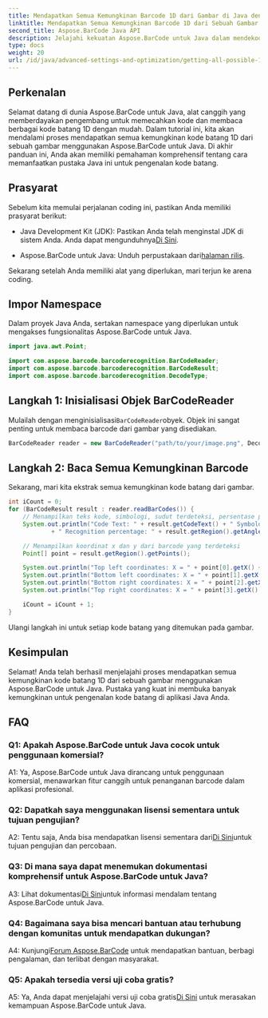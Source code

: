 ```yaml
---
title: Mendapatkan Semua Kemungkinan Barcode 1D dari Gambar di Java dengan Aspose.BarCode
linktitle: Mendapatkan Semua Kemungkinan Barcode 1D dari Sebuah Gambar
second_title: Aspose.BarCode Java API
description: Jelajahi kekuatan Aspose.BarCode untuk Java dalam mendekode kode batang 1D dengan mudah. Unduh sekarang untuk integrasi yang lancar ke dalam aplikasi Java Anda.
type: docs
weight: 20
url: /id/java/advanced-settings-and-optimization/getting-all-possible-1d-barcodes-image/
---
```

## Perkenalan

Selamat datang di dunia Aspose.BarCode untuk Java, alat canggih yang memberdayakan pengembang untuk memecahkan kode dan membaca berbagai kode batang 1D dengan mudah. Dalam tutorial ini, kita akan mendalami proses mendapatkan semua kemungkinan kode batang 1D dari sebuah gambar menggunakan Aspose.BarCode untuk Java. Di akhir panduan ini, Anda akan memiliki pemahaman komprehensif tentang cara memanfaatkan pustaka Java ini untuk pengenalan kode batang.

## Prasyarat

Sebelum kita memulai perjalanan coding ini, pastikan Anda memiliki prasyarat berikut:

-  Java Development Kit (JDK): Pastikan Anda telah menginstal JDK di sistem Anda. Anda dapat mengunduhnya[Di Sini](https://www.oracle.com/java/technologies/javase-downloads.html).

-  Aspose.BarCode untuk Java: Unduh perpustakaan dari[halaman rilis](https://releases.aspose.com/barcode/java/).

Sekarang setelah Anda memiliki alat yang diperlukan, mari terjun ke arena coding.

## Impor Namespace

Dalam proyek Java Anda, sertakan namespace yang diperlukan untuk mengakses fungsionalitas Aspose.BarCode untuk Java.

```java
import java.awt.Point;

import com.aspose.barcode.barcoderecognition.BarCodeReader;
import com.aspose.barcode.barcoderecognition.BarCodeResult;
import com.aspose.barcode.barcoderecognition.DecodeType;


```

## Langkah 1: Inisialisasi Objek BarCodeReader

 Mulailah dengan menginisialisasi`BarCodeReader`obyek. Objek ini sangat penting untuk membaca barcode dari gambar yang disediakan.

```java
BarCodeReader reader = new BarCodeReader("path/to/your/image.png", DecodeType.CODE_128);
```

## Langkah 2: Baca Semua Kemungkinan Barcode

Sekarang, mari kita ekstrak semua kemungkinan kode batang dari gambar.

```java
int iCount = 0;
for (BarCodeResult result : reader.readBarCodes()) {
    // Menampilkan teks kode, simbologi, sudut terdeteksi, persentase pengenalan barcode
    System.out.println("Code Text: " + result.getCodeText() + " Symbology: " + result.getCodeTypeName()
            + " Recognition percentage: " + result.getRegion().getAngle());

    // Menampilkan koordinat x dan y dari barcode yang terdeteksi
    Point[] point = result.getRegion().getPoints();

    System.out.println("Top left coordinates: X = " + point[0].getX() + ", Y = " + point[0].getY());
    System.out.println("Bottom left coordinates: X = " + point[1].getX() + ", Y = " + point[1].getY());
    System.out.println("Bottom right coordinates: X = " + point[2].getX() + ", Y = " + point[2].getY());
    System.out.println("Top right coordinates: X = " + point[3].getX() + ", Y = " + point[3].getY());

    iCount = iCount + 1;
}
```

Ulangi langkah ini untuk setiap kode batang yang ditemukan pada gambar.

## Kesimpulan

Selamat! Anda telah berhasil menjelajahi proses mendapatkan semua kemungkinan kode batang 1D dari sebuah gambar menggunakan Aspose.BarCode untuk Java. Pustaka yang kuat ini membuka banyak kemungkinan untuk pengenalan kode batang di aplikasi Java Anda.

## FAQ

### Q1: Apakah Aspose.BarCode untuk Java cocok untuk penggunaan komersial?

A1: Ya, Aspose.BarCode untuk Java dirancang untuk penggunaan komersial, menawarkan fitur canggih untuk penanganan barcode dalam aplikasi profesional.

### Q2: Dapatkah saya menggunakan lisensi sementara untuk tujuan pengujian?

 A2: Tentu saja, Anda bisa mendapatkan lisensi sementara dari[Di Sini](https://purchase.aspose.com/temporary-license/)untuk tujuan pengujian dan percobaan.

### Q3: Di mana saya dapat menemukan dokumentasi komprehensif untuk Aspose.BarCode untuk Java?

 A3: Lihat dokumentasi[Di Sini](https://reference.aspose.com/barcode/java/)untuk informasi mendalam tentang Aspose.BarCode untuk Java.

### Q4: Bagaimana saya bisa mencari bantuan atau terhubung dengan komunitas untuk mendapatkan dukungan?

 A4: Kunjungi[Forum Aspose.BarCode](https://forum.aspose.com/c/barcode/13) untuk mendapatkan bantuan, berbagi pengalaman, dan terlibat dengan masyarakat.

### Q5: Apakah tersedia versi uji coba gratis?

 A5: Ya, Anda dapat menjelajahi versi uji coba gratis[Di Sini](https://releases.aspose.com/) untuk merasakan kemampuan Aspose.BarCode untuk Java.